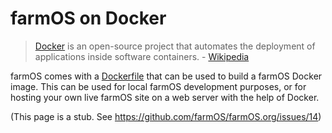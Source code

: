 # farmOS on Docker

> [Docker] is an open-source project that automates the deployment of applications
> inside software containers. - [Wikipedia]

farmOS comes with a [Dockerfile] that can be used to build a farmOS Docker
image. This can be used for local farmOS development purposes, or for hosting
your own live farmOS site on a web server with the help of Docker.

(This page is a stub. See https://github.com/farmOS/farmOS.org/issues/14)

[Docker]: https://www.docker.com
[Wikipedia]: https://en.wikipedia.org/wiki/Docker_(software)
[Dockerfile]: https://docs.docker.com/engine/reference/builder

